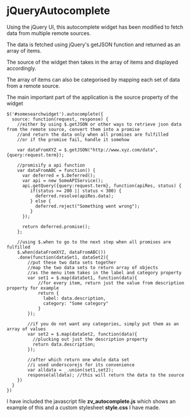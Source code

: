# jQueryAutocomplete
Using the jQuery UI, this autocomplete widget has been modified to fetch data from multiple remote sources.

The data is fetched using jQuery's getJSON function and returned as an array of items.

The source of the widget then takes in the array of items and displayed accordingly.

The array of items can also be categorised by mapping each set of data from a remote source.

The main important part of the application is the source property of the widget

```
$('#somesearchwidget').autocomplete({
  source: function(request, response) {
    //either by using $.getJSON or other ways to retrieve json data from the remote source, convert them into a promise
    //and return the data only when all promises are fulfilled
    //or if the promise fail, handle it somehow

    var dataFromXYZ = $.getJSON("http://www.xyz.com/data", {query:request.term});

    //promisify a api function
    var dataFromABC = function() {
      var deferred = $.Deferred();
      var api = new SomeAPIService();
      api.getQuery({query:request.term}, function(apiRes, status) {
         if(status >= 200 || status < 300) {
           deferred.resolve(apiRes.data);
         } else {
           deferred.reject("Something went wrong");
         }
      });

      return deferred.promise();
    };

    //using $.when to go to the next step when all promises are fulfilled
    $.when(dataFromXYZ, dataFromABC())
    .done(function(dataSet1, dataSet2){
        //put these two data sets together
        //map the two data sets to return array of objects
        //as the menu item takes in the label and category property
        var set1 = $.map(dataSet1, function(data){
            //for every item, return just the value from description property for example
            return {
              label: data.description,
              category: "Some category"
            }
        });

        //if you do not want any categories, simply put them as an array of values
        var set2 = $.map(dataSet2, function(data){
          //plucking out just the description property
          return data.description;
        });

        //after which return one whole data set
        //i used underscorejs for its convenience
        var alldata = _.union(set1,set2);
        response(alldata); //this will return the data to the source
    })
  }
})
```

I have included the javascript file <b>zv_autocomplete.js</b> which shows an example of this
and a custom stylesheet <b>style.css</b> I have made.
